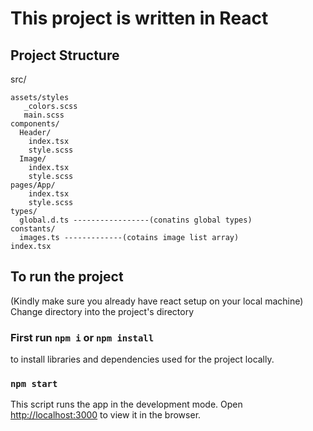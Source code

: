 # This project is written in React

## Project Structure

  src/
  
    assets/styles
       _colors.scss
       main.scss
    components/
      Header/
        index.tsx
        style.scss
      Image/
        index.tsx
        style.scss
    pages/App/
        index.tsx
        style.scss
    types/
      global.d.ts -----------------(conatins global types)
    constants/
      images.ts -------------(cotains image list array)
    index.tsx


## To run the project

(Kindly make sure you already have react setup on your local machine)
Change directory into the project's directory

### First run `npm i` or `npm install` 
to install libraries and dependencies used for the project locally.

###  `npm start`

This script runs the app in the development mode.
Open [http://localhost:3000](http://localhost:3000) to view it in the browser.


